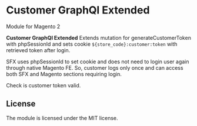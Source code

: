 # Customer GraphQl Extended
Module for Magento 2

**Customer GraphQl Extended** Extends mutation for generateCustomerToken with phpSessionId and sets cookie `${store_code}:customer:token` with retrieved token after login.

SFX uses phpSessionId to set cookie and does not need to login user again through native Magento FE.
So, customer logs only once and can access both SFX and Magento sections requiring login.

Check is customer token valid.

## License

The module is licensed under the MIT license.


